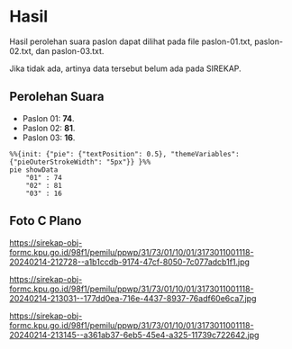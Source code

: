 # Hasil

Hasil perolehan suara paslon dapat dilihat pada file paslon-01.txt, paslon-02.txt, dan paslon-03.txt.

Jika tidak ada, artinya data tersebut belum ada pada SIREKAP.

## Perolehan Suara

 * Paslon 01: **74**.
 * Paslon 02: **81**.
 * Paslon 03: **16**.

```mermaid
%%{init: {"pie": {"textPosition": 0.5}, "themeVariables": {"pieOuterStrokeWidth": "5px"}} }%%
pie showData
    "01" : 74
    "02" : 81
    "03" : 16
```
## Foto C Plano

https://sirekap-obj-formc.kpu.go.id/98f1/pemilu/ppwp/31/73/01/10/01/3173011001118-20240214-212728--a1b1ccdb-9174-47cf-8050-7c077adcb1f1.jpg

https://sirekap-obj-formc.kpu.go.id/98f1/pemilu/ppwp/31/73/01/10/01/3173011001118-20240214-213031--177dd0ea-716e-4437-8937-76adf60e6ca7.jpg

https://sirekap-obj-formc.kpu.go.id/98f1/pemilu/ppwp/31/73/01/10/01/3173011001118-20240214-213145--a361ab37-6eb5-45e4-a325-11739c722642.jpg
